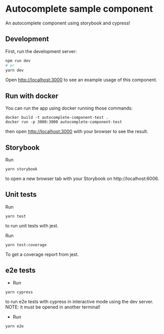 # Autocomplete sample component

An autocomplete component using storybook and cypress!

## Development

First, run the development server:

```bash
npm run dev
# or
yarn dev
```

Open [http://localhost:3000](http://localhost:3000) to see an example usage of this component.

## Run with docker

You can run the app using docker running those commands:

```
docker build -t autocomplete-component-test .
docker run -p 3000:3000 autocomplete-component-test
```

then open [http://localhost:3000](http://localhost:3000) with your browser to see the result.

## Storybook

Run

```
yarn storybook
```

to open a new browser tab with your Storybook on http://localhost:6006.

## Unit tests

Run

```
yarn test
```

to run unit tests with jest.

Run

```
yarn test:coverage
```

To get a coverage report from jest.

## e2e tests

- Run

```
yarn cypress
```

to run e2e tests with cypress in interactive mode using the dev server. NOTE: it must be opened in another terminal!

- Run

```
yarn e2e
```

